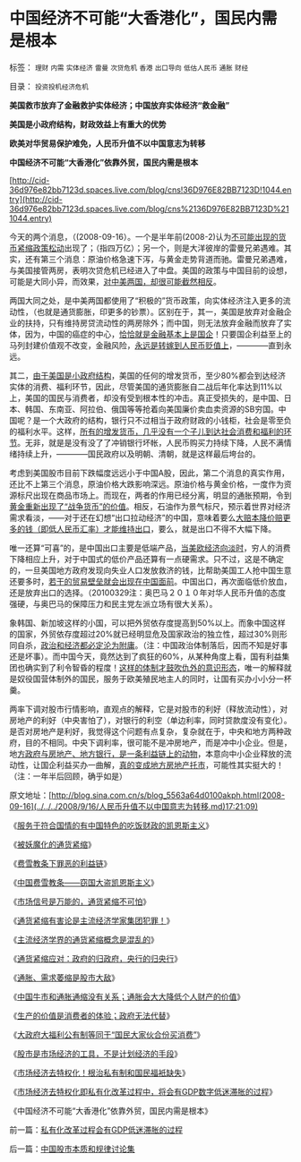 # 中国经济不可能“大香港化”，国民内需是根本

标签： `理财` `内需` `实体经济` `雷曼` `次贷危机` `香港` `出口导向` `低估人民币` `通胀` `财经` 

目录： `投资投机经济危机`

**美国救市放弃了金融救护实体经济；中国放弃实体经济“救金融”**

**美国是小政府结构，财政效益上有重大的优势**

**欧美对华贸易保护难免，人民币升值不以中国意志为转移**

**中国经济不可能“大香港化”依靠外贸，国民内需是根本**

[http://cid-36d976e82bb7123d.spaces.live.com/blog/cns!36D976E82BB7123D!1044.entry](http://cid-36d976e82bb7123d.spaces.live.com/blog/cns%2136D976E82BB7123D%211044.entry)

今天的两个消息，（(2008-09-16）。一个是半年前(2008-2)认为[不可能出现的货币紧缩政策松动](../../../2008/2/14/救市的政策性利好不可能存在.md)出现了；（指四万亿）；另一个，则是大洋彼岸的雷曼兄弟遇难。其实，还有第三个消息：原油价格急速下泻，与黄金走势背道而驰。雷曼兄弟遇难，与美国接管两房，表明次贷危机已经进入了中盘。美国的政策与中国目前的设想，可能是大同小异，而效果，[对中美两国，却很可能截然相反](../../../2008/10/11/价值守恒：金融危机，经济危机，救市，中国和美国.md)。

两国大同之处，是中美两国都使用了“积极的”货币政策，向实体经济注入更多的流动性，（也就是通货膨胀，印更多的钞票）。区别在于，其一，美国是放弃对金融企业的扶持，只有维持房贷流动性的两房除外；而中国，则无法放弃金融而放弃了实体，因为，中国的癌症的中心，[恰恰就是金融基本上是国企](../../../2009/8/13/国资委的历史责任是什么？.md)！只要国企利益至上的马列封建价值观不改变，金融风险，[永远是转嫁到人民币贬值上](../../../2010/3/26/计划经济阶段“泡沫牛市”将依旧.md)，————直到永远。



其二，[由于美国是小政府结构](../../../2008/5/18/小政府，并不是弱小的政府.md)，美国的任何的增发货币，至少80%都会到达经济实体的消费、福利环节，因此，尽管美国的通货膨胀自二战后年化率达到11%以上，美国的国民与消费者，却没有受到根本性的冲击。真正受损失的，是中国、日本、韩国、东南亚、阿拉伯、俄国等等抢着向美国廉价卖血卖资源的SB穷国。中国呢？是一个大政府的结构，银行只不过相当于政府财政的小钱柜，社会是零至负的福利水平。这样，[所有的增发货币，几乎没有一个子儿到达社会消费和福利的环节](../../../2010/3/26/计划经济社会里资本泡沫是腐败的晴雨表.md)。无非，就是是没有没了了冲销银行坏帐，人民币购买力持续下降，人民不满情绪持续上升，————国民政府以及明朝、清朝，就是这样最后垮台的。



考虑到美国股市目前下跌幅度远远小于中国A股，因此，第二个消息的真实作用，还比不上第三个消息，原油价格大跌影响深远。原油价格与黄金价格，一度作为资源标尺出现在商品市场上。而现在，两者的作用已经分离，明显的通胀预期，令到[黄金重新出现了“战争货币”的价值](../../../2007/11/7/黄金，市场的力量正在挫败自救.md)。相反，石油作为景气标尺，预示着世界对经济需求看淡，——对于还在幻想“出口拉动经济”的中国，意味着要么[大赔本降价赔更多的钱（即低人民币汇率）才能维持出口](../../../2007/10/28/低估人民币出口的恶果：生产资料价格暗潮涌动.md)，要么，就是出口不得不大幅下降。



唯一还算“可喜”的，是中国出口主要是低端产品，[当美欧经济向淡时](../../../2010/2/10/李庄玉娇的政治觉悟和欧元区破产游戏和经济危机.md)，穷人的消费下降相应上升，对于中国式的低价产品还算有一点硬需求。只不过，这是不确定的，一旦美国地方政府发现向失业人口发放救济的钱，比帮助美国工人抢中国生意还要多时，[若干的贸易壁垒就会出现在中国面前](../../../2009/9/17/反垄断，政府干预和贸易保护政策.md)。中国出口，再次面临低价放血，还是放弃出口的选择。（20100329注：奥巴马２０１０年对华人民币升值的态度强硬，与奥巴马的保障压力和民主党左派立场有很大关系）。



象韩国、新加坡这样的小国，可以把外贸依存度提高到50%以上。而象中国这样的国家，外贸依存度超过20%就已经明显危及国家政治的独立性，超过30%则形同自杀，[政治和经济都必定沦为附庸](../../../2010/3/22/中国应该开始学会讲实力.md)。（注：中国政治体制落后，因而不知是好事还是坏事）。而中国今天，竟然达到了疯狂的60%，从某种角度上看，国有利益集团也确实到了利令智昏的程度！[这样的体制才鼓吹仇外的意识形态](../../../2009/6/15/制造中外文明冲突的国内利益链.md)，唯一的解释就是奴役国营体制外的国民，服务于欧美殖民地主人的同时，让国有买办小小分一杯羹。



两率下调对股市行情影响，直观点的解释，它是对股市的利好（释放流动性），对房地产的利好（中央害怕了），对银行的利空（单边利率，同时贷款度没有变化）。是否对房地产是利好，我觉得这个问题有点复杂，复杂就在于，中央和地方两种政府，目的不相同。中央下调利率，很可能不是冲房地产，而是冲中小企业。但是，地[方政府与房地产、地方银行，是一条利益链上的动物](../../../2008/6/8/天地良心！房价终究会涨的.md)，本意向中小企业释放的流动性，让国企利益买办一曲解，[真的变成地方房地产托市](../../../2008/7/11/为什么说徐牛赌房价，赌的是政治.md)，可能性其实挺大的！（注：一年半后回顾，确乎如是）

原文地址：[http://blog.sina.com.cn/s/blog_5563a64d0100akph.html(2008-09-16](../../../2008/9/16/人民币升值不以中国意志为转移.md)17:21:09)

《[服务于符合国情的有中国特色的吃饭财政的凯恩斯主义](http://blog.sina.com.cn/s/blog_5563a64d0100cinq.html)》

《[被妖魔化的通货紧缩](../../../2009/4/19/被妖魔化的通货紧缩.md)》

《[费雪教条下罪恶的利益链](../../../2009/4/22/费雪教条之通货紧缩有害论背后的资产利益链.md)》

《[中国费雪教条——窃国大盗凯恩斯主义](../../../2009/4/24/费雪教条和凯恩斯主义.md)》

《[市场信号是万能的，通货紧缩不可怕](../../../2009/4/26/市场信号是万能的，通货紧缩不可怕.md)》

《[通货紧缩有害论是主流经济学家集团犯罪！](../../../2009/4/27/通货紧缩有害论和主流经济学家.md)》

《[主流经济学界的通货紧缩概念是混乱的](../../../2009/5/8/主流经济学界的通货紧缩概念是混乱的.md)》

《[通货紧缩应对：政府的归政府，央行的归央行](../../../2009/5/10/坚持市场经济思维看经济.md)》

《[通胀、需求萎缩是股市大敌](../../../2008/3/19/通胀、需求萎缩是大敌；货币政策从紧符合股民利益.md)》

《[中国牛市和通胀通缩没有关系；通胀会大大降低个人财产的价值](../../../2010/3/27/中牛市和通胀通缩没关系；通胀会降低私人财产价值.md)》

《[生产的价值是消费者的体验；政府无法代替](../../../2010/3/27/生产的价值是消费者的体验；政府无法代替.md)》

《[大政府大福利公有制等同于“国民大家伙合份买消费”](../../../2010/3/28/大政府大福利公有制等同于“国民大家伙合份买消费”.md)》

《[股市是市场经济的工具，不是计划经济的手段](../../../2010/3/28/股市是市场经济的工具，不是计划经济的手段.md)》

《[市场经济去特权化！根治私有制和国民福衹缺失](../../../2010/3/28/市场经济去特权化！根治私有制和国民福衹缺失.md)》

《[市场经济去特权化即私有化改革过程中，将会有GDP数字低迷滞胀的过程](../../../2010/3/29/私有化改革过程会有GDP低迷滞胀的过程.md)》

《中国经济不可能“大香港化”依靠外贸，国民内需是根本》



前一篇：[私有化改革过程会有GDP低迷滞胀的过程](../../../2010/3/29/私有化改革过程会有GDP低迷滞胀的过程.md)

后一篇：[中国股市本质和规律讨论集](../../../2010/3/29/中国股市本质和规律讨论集.md)